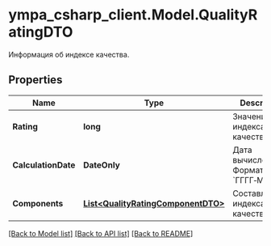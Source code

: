 # ympa_csharp_client.Model.QualityRatingDTO
Информация об индексе качества.

## Properties

Name | Type | Description | Notes
------------ | ------------- | ------------- | -------------
**Rating** | **long** | Значение индекса качества. | 
**CalculationDate** | **DateOnly** | Дата вычисления.  Формат даты: &#x60;ГГГГ‑ММ‑ДД&#x60;.  | 
**Components** | [**List&lt;QualityRatingComponentDTO&gt;**](QualityRatingComponentDTO.md) | Составляющие индекса качества. | 

[[Back to Model list]](../README.md#documentation-for-models) [[Back to API list]](../README.md#documentation-for-api-endpoints) [[Back to README]](../README.md)

